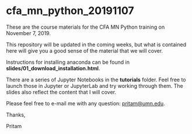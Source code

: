 # cfa_mn_python_20191107

These are the course materials for the CFA MN Python training on November 7, 2019.

This repository will be updated in the coming weeks, but what is contained here will give you a good sense of the material that we will cover.

Instructions for installing anaconda can be found in **slides/01_download_installation.html**.

There are a series of Jupyter Notebooks in the **tutorials** folder.  Feel free to launch those in Jupyter or JupyterLab and try working through them.  The slides also reflect the content that I will cover.

Please feel free to e-mail me with any question: pritam@umn.edu.


Thanks,

Pritam
